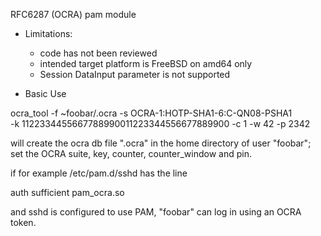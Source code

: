 RFC6287 (OCRA) pam module

* Limitations:

  - code has not been reviewed
  - intended target platform is FreeBSD on amd64 only
  - Session DataInput parameter is not supported


* Basic Use

ocra_tool -f ~foobar/.ocra -s OCRA-1:HOTP-SHA1-6:C-QN08-PSHA1 \
              -k 1122334455667788990011223344556677889900 -c 1 -w 42 -p 2342

will create the ocra db file ".ocra" in the home directory of user "foobar";
set the OCRA suite, key, counter, counter_window and pin.

if for example /etc/pam.d/sshd has the line

auth            sufficient      pam_ocra.so

and sshd is configured to use PAM, "foobar" can log in using an OCRA token.
